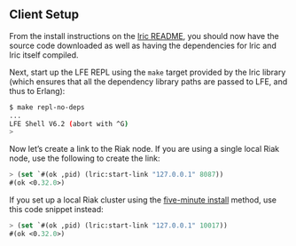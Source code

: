 ## Client Setup

From the install instructions on the [lric README](https://github.com/billosys/lric), you should now have the source code downloaded as well as having the dependencies for lric and lric itself compiled.

Next, start up the LFE REPL using the ``make`` target provided by the lric library (which ensures that all the dependency library paths are passed to LFE, and thus to Erlang):

```bash
$ make repl-no-deps
...
LFE Shell V6.2 (abort with ^G)
>
```

Now let’s create a link to the Riak node. If you are using a single local Riak node, use the following to create the link:

```cl
> (set `#(ok ,pid) (lric:start-link "127.0.0.1" 8087))
#(ok <0.32.0>)
```

If you set up a local Riak cluster using the [five-minute install](http://docs.basho.com/riak/latest/quickstart/) method, use this code snippet instead:

```cl
> (set `#(ok ,pid) (lric:start-link "127.0.0.1" 10017))
#(ok <0.32.0>)
```